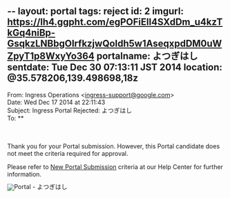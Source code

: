 --
layout: portal
tags: reject
id: 2
imgurl: https://lh4.ggpht.com/egPOFiElI4SXdDm_u4kzTkGq4niBp-GsqkzLNBbgOIrfkzjwQoIdh5w1AseqxpdDM0uWZpyT1p8WxyYo364
portalname: よつぎはし
sentdate: Tue Dec 30 07:13:11 JST 2014
location: @35.578206,139.498698,18z
--

From: Ingress Operations &lt;<a href="mailto:ingress-support@google.com">ingress-support@google.com</a>&gt;<br>Date: Wed Dec 17 2014 at 22:11:43<br>Subject: Ingress Portal Rejected: よつぎはし<br>To: **<br><br><br><div dir="ltr"><p>Thank you for your Portal submission. However, this Portal candidate does not meet the criteria required for approval.</p><p>Please refer to <a href="https://support.google.com/ingress/answer/3066197?hl=en&amp;ref_topic=2799270" target="_blank">New Portal Submission</a> criteria at our Help Center for further information.</p><img src="https://lh4.ggpht.com/egPOFiElI4SXdDm_u4kzTkGq4niBp-GsqkzLNBbgOIrfkzjwQoIdh5w1AseqxpdDM0uWZpyT1p8WxyYo364" alt="Portal - よつぎはし" style="display:block;border:0;min-height:auto;line-height:100%;outline:none;text-decoration:none"></div>